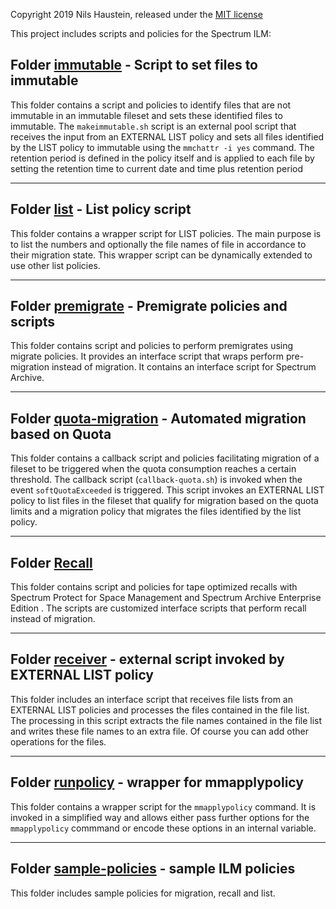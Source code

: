 
Copyright 2019 Nils Haustein, released under the [MIT license](LICENSE)

This project includes scripts and policies for the Spectrum ILM:

## Folder [immutable](immutable/) - Script to set files to immutable

This folder contains a script and policies to identify files that are not immutable in an immutable fileset and sets these identified files to immutable. The `makeimmutable.sh` script is an external pool script that receives the input from an EXTERNAL LIST policy and sets all files identified by the LIST policy to immutable using the `mmchattr -i yes` command. The retention period is defined in the policy itself and is applied to each file by setting the retention time to current date and time plus retention period

------------------------

## Folder [list](list/) - List policy script

This folder contains a wrapper script for LIST policies. The main purpose is to list the numbers and optionally the file names of file in accordance to their migration state. This wrapper script can be dynamically extended to use other list policies. 

------------------------

## Folder [premigrate](/premigrate) - Premigrate policies and scripts

This folder contains script and policies to perform premigrates using migrate policies. It provides an interface script that wraps perform pre-migration instead of migration. It contains an interface script for Spectrum Archive.  

------------------------

## Folder [quota-migration](/quota-migration) - Automated migration based on Quota 

This folder contains a callback script and policies facilitating migration of a fileset to be triggered when the quota consumption reaches a certain threshold. The callback script (`callback-quota.sh`) is invoked when the event `softQuotaExceeded` is triggered. This script invokes an EXTERNAL LIST policy to list files in the fileset that qualify for migration based on the quota limits and a migration policy that migrates the files identified by the list policy. 

------------------------

## Folder [Recall](recall/)

This folder contains script and policies for tape optimized recalls with Spectrum Protect for Space Management and Spectrum Archive Enterprise Edition . The scripts are customized interface scripts that perform recall instead of migration. 

------------------------

## Folder [receiver](receiver/) - external script invoked by EXTERNAL LIST policy

This folder includes an interface script that receives file lists from an EXTERNAL LIST policies and processes the files contained in the file list. The processing in this script extracts the file names contained in the file list and writes these file names to an extra file. Of course you can add other operations for the files. 

------------------------

## Folder [runpolicy](runpolicy/) - wrapper for mmapplypolicy

This folder contains a wrapper script for the `mmapplypolicy` command. It is invoked in a simplified way and allows either pass further options for the `mmapplypolicy` commmand or encode these options in an internal variable. 

------------------------

## Folder [sample-policies](sample-policies/) - sample ILM policies

This folder includes sample policies for migration, recall and list. 


